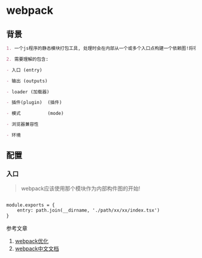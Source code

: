 # webpack

## 背景

```md
1. 一个js程序的静态模块打包工具, 处理时会在内部从一个或多个入口点构建一个依赖图!将项目中所需要的模块组合成一个或多个bundles(静态资源)!

2. 需要理解的包含:

- 入口 (entry)

- 输出 (outputs)

- loader (加载器)

- 插件(plugin)  (插件)

- 模式          (mode) 

- 浏览器兼容性

- 环境
```

## 配置

### 入口

> webpack应该使用那个模块作为内部构件图的开始!

```md

module.exports = {
    entry: path.join(__dirname, './path/xx/xx/index.tsx')
}
```

参考文章

1. [webpack优化](https://juejin.cn/post/6844904093463347208#heading-17)
2. [webpack中文文档](https://webpack.docschina.org/concepts/)

